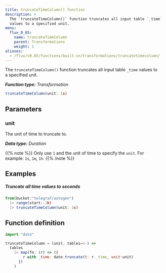 ```yaml
---
title: truncateTimeColumn() function
description: >
  The `truncateTimeColumn()` function truncates all input table `_time`
  values to a specified unit.
menu:
  flux_0_65:
    name: truncateTimeColumn
    parent: Transformations
    weight: 1
aliases:
  - /flux/v0.65/functions/built-in/transformations/truncatetimecolumn/
---
```


The `truncateTimeColumn()` function truncates all input table `_time` values to a specified unit.

_**Function type:** Transformation_

```js
truncateTimeColumn(unit: 1s)
```

## Parameters

### unit
The unit of time to truncate to.

_**Data type:** Duration_

{{% note %}}
Only use `1` and the unit of time to specify the `unit`.
For example: `1s`, `1m`, `1h`.
{{% /note %}}

## Examples

##### Truncate all time values to seconds
```js
from(bucket:"telegraf/autogen")
  |> range(start:-1h)
  |> truncateTimeColumn(unit: 1s)
```

## Function definition
```js
import "date"

truncateTimeColumn = (unit, tables=<-) =>
  tables
    |> map(fn: (r) => ({
        r with _time: date.truncate(t: r._time, unit:unit)
      })
    )
```
